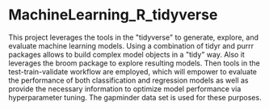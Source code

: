 # MachineLearning_R_tidyverse

This project leverages the tools in the "tidyverse" to generate, explore, and evaluate machine learning models. Using a combination of tidyr and purrr packages allows to build complex model objects in a "tidy" way. Also it leverages the broom package to explore resulting models. Then tools in the test-train-validate workflow are employed, which will empower to evaluate the performance of both classification and regression models as well as provide the necessary information to optimize model performance via hyperparameter tuning. The gapminder data set is used for these purposes.
